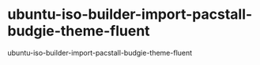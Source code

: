 # ubuntu-iso-builder-import-pacstall-budgie-theme-fluent
ubuntu-iso-builder-import-pacstall-budgie-theme-fluent
